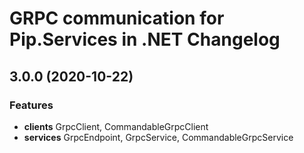 # GRPC communication for Pip.Services in .NET Changelog

## <a name="3.0.0"></a> 3.0.0 (2020-10-22)

### Features
* **clients** GrpcClient, CommandableGrpcClient
* **services** GrpcEndpoint, GrpcService, CommandableGrpcService
